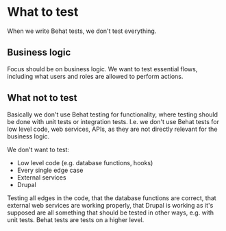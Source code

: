 # What to test #

When we write Behat tests, we don't test everything.

## Business logic ##

Focus should be on business logic. We want to test essential flows,
including what users and roles are allowed to perform actions.

## What not to test ##

Basically we don't use Behat testing for functionality, where testing
should be done with unit tests or integration tests. I.e. we don't use
Behat tests for low level code, web services, APIs, as they are not
directly relevant for the business logic.

We don't want to test:
 - Low level code (e.g. database functions, hooks)
 - Every single edge case
 - External services
 - Drupal

Testing all edges in the code, that the database functions are
correct, that external web services are working properly, that Drupal
is working as it's supposed are all something that should be tested in
other ways, e.g. with unit tests. Behat tests are tests on a higher
level.

